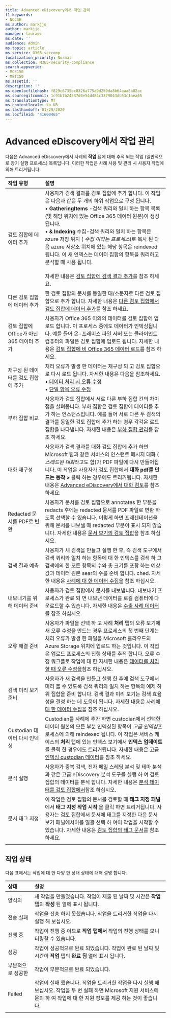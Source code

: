 ```yaml
---
title: Advanced eDiscovery에서 작업 관리
f1.keywords:
- NOCSH
ms.author: markjjo
author: markjjo
manager: laurawi
ms.date: ''
audience: Admin
ms.topic: article
ms.service: O365-seccomp
localization_priority: Normal
ms.collection: M365-security-compliance
search.appverid:
- MOE150
- MET150
ms.assetid: ''
description: ''
ms.openlocfilehash: f829c6735bc8326a775a9d259da8b64aaa8b02ac
ms.sourcegitcommit: 1c91b7b24537d0e54d484c3379043db53c1aea65
ms.translationtype: MT
ms.contentlocale: ko-KR
ms.lasthandoff: 01/29/2020
ms.locfileid: "41600465"
---
```

# <a name="manage-jobs-in-advanced-ediscovery"></a>Advanced eDiscovery에서 작업 관리

다음은 Advanced eDiscovery에서 사례의 **작업** 탭에 대해 추적 되는 작업 (일반적으로 장기 실행 프로세스) 목록입니다. 이러한 작업은 사례 사용 및 관리 시 사용자 작업에 의해 트리거됩니다.

| 작업 유형           | 설명     |
| :----------------- | :----------     |
|검토 집합에 데이터 추가 | 사용자가 검색 결과를 검토 집합에 추가 합니다. 이 작업은 다음과 같은 두 개의 하위 작업으로 구성 됩니다. </br>• **GatheringItems** -검색 쿼리와 일치 하는 항목 목록 (및 해당 위치에 있는 Office 365 데이터 원본)이 생성 됩니다. </br>• **& Indexing** 수집-검색 쿼리와 일치 하는 항목은 azure 저장 위치 ( *수집 이라는 프로세스*)로 복사 된 다음 azure 저장소 위치에 있는 해당 항목은 reindexed 됩니다. 이 새 인덱스는 데이터 집합의 항목을 쿼리하고 분석할 때 사용 됩니다. </br></br>자세한 내용은 [검토 집합에 검색 결과 추가](add-data-to-review-set.md)를 참조 하세요. |
|다른 검토 집합에 데이터 추가 | 한 검토 집합의 문서를 동일한 대/소문자로 다른 검토 집합으로 추가 합니다. 자세한 내용은 [다른 검토 집합에서 검토 집합에 데이터 추가](add-data-to-review-set-from-another-review-set.md)를 참조 하세요.|
|검토 집합에 Office가 아닌 365 데이터 추가 | 사용자가 Office 365 이외의 데이터를 검토 집합에 업로드 합니다. 이 프로세스 중에도 데이터가 인덱싱됩니다. 예를 들어 온-프레미스 파일 서버 또는 클라이언트 컴퓨터의 파일은 검토 집합에 업로드 됩니다. 자세한 내용은 [검토 집합에 비 Office 365 데이터 로드](load-non-office365-data.md)를 참조 하세요.| 
|재구성 된 데이터를 검토 집합에 추가 | 처리 오류가 발생 한 데이터는 재구성 되 고 검토 집합으로 다시 로드 됩니다. 자세한 내용은 다음을 참조하세요.</br>• [데이터 처리 시 오류 수정](error-remediation-when-processing-data-in-advanced-ediscovery.md)</br>• [단일 항목 오류 수정](single-item-error-remediation.md)| 
|부하 집합 비교 | 사용자가 검토 집합에서 서로 다른 부하 집합 간의 차이점을 살펴봅니다. 부하 집합은 검토 집합에 데이터를 추가 하는 인스턴스입니다. 예를 들어 서로 다른 두 검색의 결과를 동일한 검토 집합에 추가 하는 경우 각각은 로드 집합을 나타냅니다. 자세한 내용은 [부하 집합 관리](manage-load-sets.md)를 참조 하세요. |
|대화 재구성|사용자가 검색 결과를 대화 검토 집합에 추가 하면 Microsoft 팀과 같은 서비스의 인스턴트 메시지 대화 ( *스레드된 대화*라고도 함)가 PDF 파일에 다시 만들어집니다. 이 작업은 사용자가 검토 집합에서 **대화 pdf를 만드는 동작 >** 클릭 하는 경우에도 트리거됩니다. 자세한 내용은 [Advanced eDiscovery에서 대화 검토](conversation-review-sets.md)를 참조 하세요.
|Redacted 문서를 PDF로 변환|사용자가 문서를 검토 집합으로 annotates 한 부분을 redacts 후에는 redacted 문서를 PDF 파일로 변환 하도록 선택할 수 있습니다. 이렇게 하면 프레젠테이션을 위해 문서를 내보낼 때 redacted 부분이 표시 되지 않습니다. 자세한 내용은 [문서 보기의 검토 집합](annotating-and-redacting-documents.md)을 참조 하십시오. |
|검색 결과 예측 | 사용자가 새 검색을 만들고 실행 한 후, 즉 검색 도구에서 검색 쿼리와 일치 하는 항목에 대 한 인덱스를 검색 하 고 검색에의 한 모든 항목의 수와 총 크기를 포함 하는 예상 값과 데이터 원본 sear의 수를 준비 합니다. ched.  자세한 내용은 [사례에 대 한 데이터 수집](collecting-data-for-ediscovery.md)을 참조 하십시오. | 
|내보내기를 위해 데이터 준비 | 사용자가 검토 집합에서 문서를 내보냅니다. 내보내기 프로세스가 완료 되 면 내보낸 데이터를 로컬 컴퓨터에 다운로드할 수 있습니다. 자세한 내용은 [수출 사례 데이터](exporting-data-ediscover20.md)를 참조 하십시오. | 
|오류 해결 준비 |사용자가 파일을 선택 하 고 사례 **처리** 탭의 오류 보기에 새 오류 수정을 만드는 경우 프로세스의 첫 번째 단계는 처리 오류가 발생 한 파일을 Microsoft 클라우드의 Azure Storage 위치에 업로드 하는 것입니다. 이 작업은 업로드 프로세스의 진행 상태를 추적 합니다. 오류 수정 워크플로 작업에 대 한 자세한 내용은 [데이터를 처리할 때 오류 수정을](error-remediation.md)참조 하십시오. | 
|검색 미리 보기 준비 | 사용자가 새 검색을 만들고 실행 한 후에 검색 도구에서 미리 볼 수 있도록 검색 쿼리와 일치 하는 항목의 예제 하위 집합을 준비 합니다. 검색 결과 미리 보기는 검색 효율성을 결정 하는 데 도움이 됩니다.  자세한 내용은 [사례에 대 한 데이터 수집](collecting-data-for-ediscovery.md#view-search-results-and-statistics)을 참조 하십시오. | 
|Custodian 데이터 다시 인덱싱 | Custodian를 사례에 추가 하면 custodian에서 선택한 데이터 원본의 모든 부분 인덱싱된 항목이 *고급 인덱싱*프로세스에 의해 reindexed 됩니다. 이 작업은 서비스 케이스의 **처리** 탭에 있는 인덱스 보기에서 **인덱스 업데이트** 를 클릭 한 경우에도 트리거됩니다. 자세한 내용은 [고급 인덱싱 custodian 데이터](indexing-custodian-data.md)를 참조 하세요.
|분석 실행 | 사용자가 중복 검색, 전자 메일 스레딩 분석 및 테마 분석과 같은 고급 eDiscovery 분석 도구를 실행 하 여 검토 집합의 데이터를 분석 합니다. 자세한 내용은 [분석 데이터를 검토 집합에서](analyzing-data-in-review-set.md)참조 하십시오. | 
|문서 태그 지정 | 이 작업은 검토 집합의 문서를 검토할 때 **태그 지정 패널** 에서 **태그 지정 작업 시작** 을 클릭 하면 트리거됩니다. 사용자는 검토 집합에서 문서에 태그를 지정한 다음 문서 보기 패널에서이를 일괄 선택 하 여이 작업을 시작할 수 있습니다. 자세한 내용은 [검토 집합의 태그 문서](tagging-documents.md)를 참조 하세요. | 
|||

## <a name="job-status"></a>작업 상태

다음 표에서는 작업에 대 한 다양 한 상태 상태에 대해 설명 합니다.

| 상태           | 설명     |
| :----------------- | :----------     |
| 양식의 | 새 작업을 만들었습니다.  작업이 제출 된 날짜 및 시간은 **작업** 탭의 **작성** 된 열에 표시 됩니다. |
| 전송 실패 | 작업을 전송 하지 못했습니다.  작업을 트리거한 작업을 다시 실행 해 보십시오. |
| 진행 중 | 작업이 진행 중 이므로 **작업 탭에서** 작업의 진행 상태를 모니터링할 수 있습니다. |
| 성공 | 작업이 성공적으로 완료 되었습니다. 작업이 완료 된 날짜 및 시간이 **작업** 탭의 **완료 됨** 열에 표시 됩니다. |
| 부분적으로 성공한 | 작업이 부분적으로 완료 되었습니다. |
| Failed | 작업이 실패 했습니다.  작업을 트리거한 작업을 다시 실행 해 보십시오. 작업을 두 번 실패 하면 Microsoft 지원 서비스에 문의 하 여 작업에 대 한 지원 정보를 제공 하는 것이 좋습니다. |
|||
